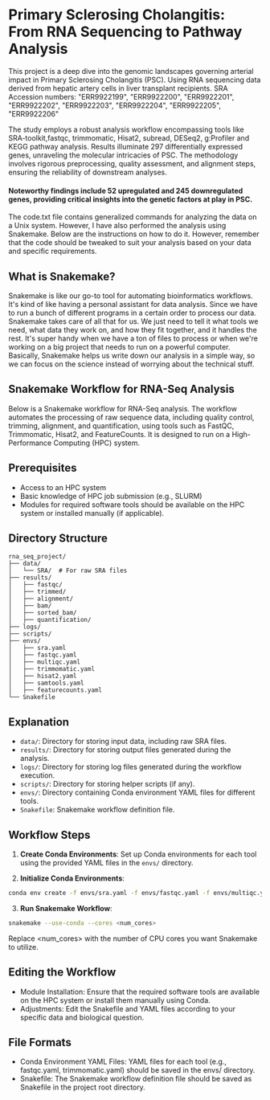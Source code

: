 # Primary Sclerosing Cholangitis: From RNA Sequencing to Pathway Analysis

This project is a deep dive into the genomic landscapes governing arterial impact in Primary Sclerosing Cholangitis (PSC). 
Using RNA sequencing data derived from hepatic artery cells in liver transplant recipients. 
SRA Accession numbers:
"ERR9922199", "ERR9922200", "ERR9922201", "ERR9922202", "ERR9922203", "ERR9922204", "ERR9922205", "ERR9922206"

The study employs a robust analysis workflow encompassing tools like SRA-toolkit,fastqc, trimmomatic, Hisat2, subread, DESeq2, g:Profiler and KEGG pathway analysis. 
Results illuminate 297 differentially expressed genes, unraveling the molecular intricacies of PSC. 
The methodology involves rigorous preprocessing, quality assessment, and alignment steps, ensuring the reliability of downstream analyses. 
#### Noteworthy findings include 52 upregulated and 245 downregulated genes, providing critical insights into the genetic factors at play in PSC.


The code.txt file contains generalized commands for analyzing the data on a Unix system. However, I have also performed the analysis using Snakemake. Below are the instructions on how to do it. However, remember that the code should be tweaked to suit your analysis based on your data and specific requirements.

## What is Snakemake?

Snakemake is like our go-to tool for automating bioinformatics workflows. It's kind of like having a personal assistant for data analysis. Since we have to run a bunch of different programs in a certain order to process our data. Snakemake takes care of all that for us. We just need to tell it what tools we need, what data they work on, and how they fit together, and it handles the rest. It's super handy when we have a ton of files to process or when we're working on a big project that needs to run on a powerful computer. Basically, Snakemake helps us write down our analysis in a simple way, so we can focus on the science instead of worrying about the technical stuff.


## Snakemake Workflow for RNA-Seq Analysis

Below is a Snakemake workflow for RNA-Seq analysis. The workflow automates the processing of raw sequence data, including quality control, trimming, alignment, and quantification, using tools such as FastQC, Trimmomatic, Hisat2, and FeatureCounts. It is designed to run on a High-Performance Computing (HPC) system.

## Prerequisites

- Access to an HPC system
- Basic knowledge of HPC job submission (e.g., SLURM)
- Modules for required software tools should be available on the HPC system or installed manually (if applicable).

## Directory Structure

```plaintext
rna_seq_project/
├── data/
│   └── SRA/  # For raw SRA files
├── results/
│   ├── fastqc/
│   ├── trimmed/
│   ├── alignment/
│   ├── bam/
│   ├── sorted_bam/
│   ├── quantification/
├── logs/
├── scripts/
├── envs/
│   ├── sra.yaml
│   ├── fastqc.yaml
│   ├── multiqc.yaml
│   ├── trimmomatic.yaml
│   ├── hisat2.yaml
│   ├── samtools.yaml
│   ├── featurecounts.yaml
└── Snakefile
```
## Explanation

- `data/`: Directory for storing input data, including raw SRA files.
- `results/`: Directory for storing output files generated during the analysis.
- `logs/`: Directory for storing log files generated during the workflow execution.
- `scripts/`: Directory for storing helper scripts (if any).
- `envs/`: Directory containing Conda environment YAML files for different tools.
- `Snakefile`: Snakemake workflow definition file.

## Workflow Steps

1. **Create Conda Environments**: Set up Conda environments for each tool using the provided YAML files in the `envs/` directory.

2. **Initialize Conda Environments**:

```bash
conda env create -f envs/sra.yaml -f envs/fastqc.yaml -f envs/multiqc.yaml -f envs/trimmomatic.yaml -f envs/hisat2.yaml -f envs/samtools.yaml -f envs/featurecounts.yaml
```

3. **Run Snakemake Workflow**:

```bash
snakemake --use-conda --cores <num_cores>
```

Replace <num_cores> with the number of CPU cores you want Snakemake to utilize.

## Editing the Workflow
- Module Installation: Ensure that the required software tools are available on the HPC system or install them manually using Conda.
- Adjustments: Edit the Snakefile and YAML files according to your specific data and biological question.

## File Formats
- Conda Environment YAML Files: YAML files for each tool (e.g., fastqc.yaml, trimmomatic.yaml) should be saved in the envs/ directory.
- Snakefile: The Snakemake workflow definition file should be saved as Snakefile in the project root directory.
